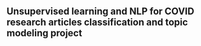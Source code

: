## Unsupervised learning and NLP for COVID research articles classification and topic modeling project
